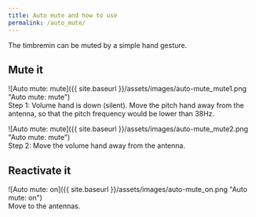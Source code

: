 ```yaml
---
title: Auto mute and how to use
permalink: /auto_mute/
---
```

The timbremin can be muted by a simple hand gesture.

## Mute it
![Auto mute: mute]({{ site.baseurl }}/assets/images/auto-mute_mute1.png "Auto mute: mute")  
Step 1: Volume hand is down (silent). Move the pitch hand away from the antenna, so that the pitch frequency would be lower than 38Hz.


![Auto mute: mute]({{ site.baseurl }}/assets/images/auto-mute_mute2.png "Auto mute: mute")  
Step 2: Move the volume hand away from the antenna.

## Reactivate it
![Auto mute: on]({{ site.baseurl }}/assets/images/auto-mute_on.png "Auto mute: on")  
Move to the antennas.


